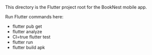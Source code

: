 This directory is the Flutter project root for the BookNest mobile app.

Run Flutter commands here:
- flutter pub get
- flutter analyze
- CI=true flutter test
- flutter run
- flutter build apk
